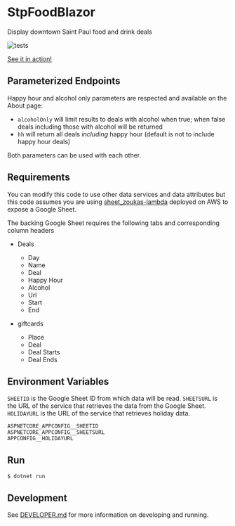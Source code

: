 # StpFoodBlazor
Display downtown Saint Paul food and drink deals

![tests](https://github.com/eebbesen/StpFoodBlazor/actions/workflows/test.yml/badge.svg)

[See it in action!](stpfoodblazor-d3f0aqbuf5bxfugt.centralus-01.azurewebsites.net)

## Parameterized Endpoints
Happy hour and alcohol only parameters are respected and available on the About page:
* `alcoholOnly` will limit results to deals with alcohol when true; when false deals including those with alcohol will be returned
* `hh` will return all deals _including_ happy hour (default is not to include happy hour deals)

Both parameters can be used with each other.

## Requirements

You can modify this code to use other data services and data attributes but this code assumes you are using [sheet_zoukas-lambda](https://github.com/eebbesen/sheet_zoukas-lambda/) deployed on AWS to expose a Google Sheet.

The backing Google Sheet requires the following tabs and corresponding column headers
* Deals
    * Day
    * Name
    * Deal
    * Happy Hour
    * Alcohol
    * Url
    * Start
    * End

* giftcards
    * Place
    * Deal
    * Deal Starts
    * Deal Ends


## Environment Variables
`SHEETID` is the Google Sheet ID from which data will be read. `SHEETSURL` is the URL of the service that retrieves the data from the Google Sheet. `HOLIDAYURL` is the URL of the service that retrieves holiday data.

    ASPNETCORE_APPCONFIG__SHEETID
    ASPNETCORE_APPCONFIG__SHEETSURL
    APPCONFIG__HOLIDAYURL

## Run

    $ dotnet run

## Development

See [DEVELOPER.md](DEVELOPER.md) for more information on developing and running.
